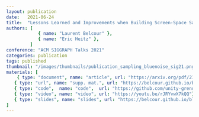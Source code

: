 ```yaml
---
layout: publication
date:   2021-06-24
title:  "Lessons Learned and Improvements when Building Screen-Space Samplers with Blue-Noise Error Distribution"
authors: [
            { name: "Laurent Belcour" },
            { name: "Eric Heitz" },
         ]
conference: "ACM SIGGRAPH Talks 2021"
categories: publication
tags: published
thumbnail: "/images/thumbnails/publication_sampling_bluenoise_sig21.png"
materials: [
	{ type: "document", name: "article", url: "https://arxiv.org/pdf/2105.12620" },
   { type: "url", name: "supp. mat.", url: "https://belcour.github.io/blog/supp/2021-sampling-bluenoise/" },
   { type: "code",  name: "code",  url: "https://github.com/unity-grenoble/sampling_bluenoise_sig21"},
   { type: "video", name: "video", url: "https://youtu.be/rJRYvwX7kQQ"},
   { type: "slides", name: "slides", url: "https://belcour.github.io/blog/slides/2021-sampling-bluenoise" },
]
---
```


<!-- With the `url_outside` tag, I can reference an outside blog / website -->
